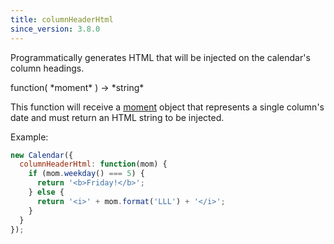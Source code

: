 ```yaml
---
title: columnHeaderHtml
since_version: 3.8.0
---
```


Programmatically generates HTML that will be injected on the calendar's column headings.

<div class='spec' markdown='1'>
function( *moment* ) -> *string*
</div>

This function will receive a [moment](moment) object that represents a single column's date and must return an HTML string to be injected.

Example:

```js
new Calendar({
  columnHeaderHtml: function(mom) {
    if (mom.weekday() === 5) {
      return '<b>Friday!</b>';
    } else {
      return '<i>' + mom.format('LLL') + '</i>';
    }
  }
});
```
